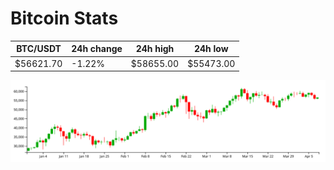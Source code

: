 # Bitcoin Stats

BTC/USDT|24h change|24h high|24h low|
|---|---|---|---|
|$56621.70|-1.22%|$58655.00|$55473.00|

<img src="./chart.svg">
